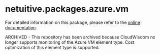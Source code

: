 # netuitive.packages.azure.vm

For detailed information on this package, please refer to the [online documentation](https://help.netuitive.com/Content/Integrations/microsoft_azure.htm).

ARCHIVED - This repository has been archived because CloudWisdom no longer supports monitoring of the Azure VM element type. Cost optimization of this element type is supported.
